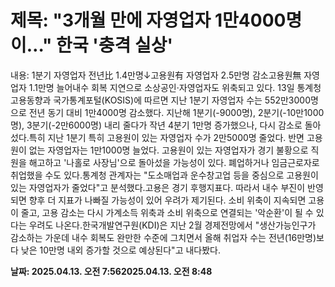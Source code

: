 # **제목: "3개월 만에 자영업자 1만4000명이…" 한국 '충격 실상'**

  내용: 1분기 자영업자 전년比 1.4만명↓고용원有 자영업자 2.5만명 감소고용원無 자영업자 1.1만명 늘어내수 회복 지연으로 소상공인·자영업자도 위축되고 있다. 13일 통계청 고용동향과 국가통계포털(KOSIS)에 따르면 지난 1분기 자영업자 수는 552만3000명으로 전년 동기 대비 1만4000명 감소했다. 지난해 1분기(-9000명), 2분기(-10만1000명), 3분기(-2만6000명) 내리 줄다가 작년 4분기 1만명 증가했으나, 다시 감소로 돌아섰다.특히 지난 1분기 특히 고용원이 있는 자영업자 수가 2만5000명 줄었다. 반면 고용원이 없는 자영업자는 1만1000명 늘었다. 고용원이 있는 자영업자가 경기 불황으로 직원을 해고하고 '나홀로 사장님'으로 돌아섰을 가능성이 있다. 폐업하거나 임금근로자로 취업했을 수도 있다.통계청 관계자는 "도소매업과 운수창고업 등을 중심으로 고용원이 있는 자영업자가 줄었다"고 분석했다.고용은 경기 후행지표다. 따라서 내수 부진이 반영되면 향후 더 지표가 나빠질 가능성이 있어 우려가 제기된다. 소비 위축이 지속되면 고용이 줄고, 고용 감소는 다시 가계소득 위축과 소비 위축으로 연결되는 '악순환'이 될 수 있다는 우려도 나온다.한국개발연구원(KDI)은 지난 2월 경제전망에서 "생산가능인구가 감소하는 가운데 내수 회복도 완만한 수준에 그치면서 올해 취업자 수는 전년(16만명)보다 낮은 10만명 내외 증가할 것으로 예상된다"고 내다봤다.

  **날짜: 2025.04.13. 오전 7:562025.04.13. 오전 8:48**